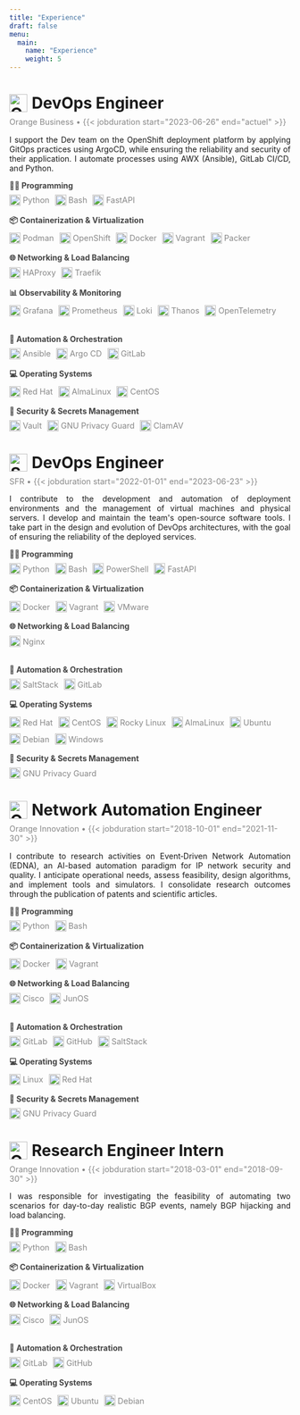 ```yaml
---
title: "Experience"
draft: false
menu:
  main:
    name: "Experience"
    weight: 5
---
```


<!-- ################################# ORANGE BUSINESS ################################# -->
<!-- Title -->
<h1 style="display: flex; align-items: center; margin-bottom: 1rem;">
  <img src="/icons/orange.svg" alt="Orange Business" width="32" height="32" style="margin-right: 8px;">
  DevOps Engineer
</h1>

<!-- Dates -->
<p style="color: #888; font-size: 0.9rem; margin-top: -0.5rem;">
  Orange Business • {{< jobduration start="2023-06-26" end="actuel" >}}
</p>

<!-- Description -->
<p style="display: flex; align-items: center; flex-wrap: wrap; text-align: justify;">
I support the Dev team on the OpenShift deployment platform by applying GitOps practices using ArgoCD, while ensuring the reliability and security of their application. I automate processes using AWX (Ansible), GitLab CI/CD, and Python.
</p>

<div style="display: flex; flex-wrap: wrap; gap: 2rem;">

  <!-- Column 1 -->
  <div style="flex: 1 1 300px;">
    <!-- Programmation -->
    <div style="margin-bottom: 0.5rem;">
      <strong style="color: #444;">👨‍💻 Programming</strong>
    </div>
    <div style="display: flex; flex-wrap: wrap; gap: 10px;">
      <span style="display: flex; align-items: center;"><img src="/icons/python.svg" alt="Python" width="20" height="20" style="margin-right: 4px;" title="Python"><span style="color: #888; font-size: 0.9rem;">Python</span></span>
      <span style="display: flex; align-items: center;"><img src="/icons/bash.svg" alt="Bash" width="20" height="20" style="margin-right: 4px;" title="Bash"><span style="color: #888; font-size: 0.9rem;">Bash</span></span>
      <span style="display: flex; align-items: center;"><img src="/icons/fastapi.svg" alt="FastAPI" width="20" height="20" style="margin-right: 4px;" title="FastAPI"><span style="color: #888; font-size: 0.9rem;">FastAPI</span></span>
    </div>
    <!-- Conteneurisation et virtualisation -->
    <div style="margin: 1rem 0 0.5rem 0;">
      <strong style="color: #444;">📦 Containerization & Virtualization</strong>
    </div>
    <div style="display: flex; flex-wrap: wrap; gap: 10px;">
      <span style="display: flex; align-items: center;"><img src="/icons/podman.svg" alt="Podman" width="20" height="20" style="margin-right: 4px;" title="Podman"><span style="color: #888; font-size: 0.9rem;">Podman</span></span>
      <span style="display: flex; align-items: center;"><img src="/icons/openshift.png" alt="GitLab" width="20" height="20" style="margin-right: 4px;" title="OpenShift"><span style="color: #888; font-size: 0.9rem;">OpenShift</span></span>
      <span style="display: flex; align-items: center;"><img src="/icons/docker.svg" alt="Docker" width="20" height="20" style="margin-right: 4px;" title="Docker"><span style="color: #888; font-size: 0.9rem;">Docker</span></span>
      <span style="display: flex; align-items: center;"><img src="/icons/vagrant.svg" alt="Vagrant" width="20" height="20" style="margin-right: 4px;" title="Vagrant"><span style="color: #888; font-size: 0.9rem;">Vagrant</span></span>
      <span style="display: flex; align-items: center;"><img src="/icons/packer.svg" alt="Packer" width="20" height="20" style="margin-right: 4px;" title="Packer"><span style="color: #888; font-size: 0.9rem;">Packer</span></span>
    </div>
    <!-- Protocoles et technologies réseau -->
    <div style="margin: 1rem 0 0.5rem 0;">
      <strong style="color: #444;">🌐 Networking & Load Balancing</strong>
    </div>
    <div style="display: flex; flex-wrap: wrap; gap: 10px;">
      <span style="display: flex; align-items: center;"><img src="/icons/haproxy.svg" alt="HAProxy" width="20" height="20" style="margin-right: 4px;" title="HAProxy"><span style="color: #888; font-size: 0.9rem;">HAProxy</span></span>
      <span style="display: flex; align-items: center;"><img src="/icons/traefik.svg" alt="Traefik" width="20" height="20" style="margin-right: 4px;" title="Traefik"><span style="color: #888; font-size: 0.9rem;">Traefik</span></span>
    </div>
    <!-- Observability & Monitoring -->
    <div style="margin: 1rem 0 0.5rem 0;">
      <strong style="color: #444;">📊 Observability & Monitoring</strong>
    </div>
    <div style="display: flex; flex-wrap: wrap; gap: 10px;">
      <span style="display: flex; align-items: center;"><img src="/icons/grafana.svg" alt="Grafana" width="20" height="20" style="margin-right: 4px;" title="Grafana"><span style="color: #888; font-size: 0.9rem;">Grafana</span></span>
      <span style="display: flex; align-items: center;"><img src="/icons/prometheus.svg" alt="Prometheus" width="20" height="20" style="margin-right: 4px;" title="Prometheus"><span style="color: #888; font-size: 0.9rem;">Prometheus</span></span>
      <span style="display: flex; align-items: center;"><img src="/icons/loki.png" alt="Loki" width="20" height="20" style="margin-right: 4px;" title="Loki"><span style="color: #888; font-size: 0.9rem;">Loki</span></span>
      <span style="display: flex; align-items: center;"><img src="/icons/thanos.png" alt="Thanos" width="20" height="20" style="margin-right: 4px;" title="Thanos"><span style="color: #888; font-size: 0.9rem;">Thanos</span></span>
      <span style="display: flex; align-items: center;"><img src="/icons/opentelemetry.svg" alt="OpenTelemetry" width="20" height="20" style="margin-right: 4px;" title="OpenTelemetry"><span style="color: #888; font-size: 0.9rem;">OpenTelemetry</span></span>
    </div>
  </div>

  <!-- Column 2 -->
  <div style="flex: 1 1 300px;">
    <!-- Automatisation & orchestration -->
    <div style="margin-bottom: 0.5rem;">
      <strong style="color: #444;">🤖 Automation & Orchestration</strong>
    </div>
    <div style="display: flex; flex-wrap: wrap; gap: 10px;">
      <span style="display: flex; align-items: center;"><img src="/icons/ansible.svg" alt="Ansible" width="20" height="20" style="margin-right: 4px;" title="Ansible"><span style="color: #888; font-size: 0.9rem;">Ansible</span></span>
      <span style="display: flex; align-items: center;"><img src="/icons/argocd.svg" alt="Argo CD" width="20" height="20" style="margin-right: 4px;" title="Argo CD"><span style="color: #888; font-size: 0.9rem;">Argo CD</span></span>
      <span style="display: flex; align-items: center;"><img src="/icons/gitlab.svg" alt="GitLab" width="20" height="20" style="margin-right: 4px;" title="GitLab"><span style="color: #888; font-size: 0.9rem;">GitLab</span></span>
    </div>
    <!-- Systèmes d'exploitation -->
    <div style="margin: 1rem 0 0.5rem 0;">
      <strong style="color: #444;">💻 Operating Systems</strong>
    </div>
    <div style="display: flex; flex-wrap: wrap; gap: 10px;">
      <span style="display: flex; align-items: center;"><img src="/icons/redhat.svg" alt="Red Hat" width="20" height="20" style="margin-right: 4px;" title="Red Hat"><span style="color: #888; font-size: 0.9rem;">Red Hat</span></span>
      <span style="display: flex; align-items: center;"><img src="/icons/almalinux.svg" alt="AlmaLinux" width="20" height="20" style="margin-right: 4px;" title="AlmaLinux"><span style="color: #888; font-size: 0.9rem;">AlmaLinux</span></span>
      <span style="display: flex; align-items: center;"><img src="/icons/centos.svg" alt="CentOS" width="20" height="20" style="margin-right: 4px;" title="CentOS"><span style="color: #888; font-size: 0.9rem;">CentOS</span></span>
    </div>
    <!-- Security & Secrets Management -->
    <div style="margin: 1rem 0 0.5rem 0;">
      <strong style="color: #444;">🔐 Security & Secrets Management</strong>
    </div>
    <div style="display: flex; flex-wrap: wrap; gap: 10px;">
      <span style="display: flex; align-items: center;"><img src="/icons/vault.svg" alt="Vault" width="20" height="20" style="margin-right: 4px;" title="Vault"><span style="color: #888; font-size: 0.9rem;">Vault</span></span>
      <span style="display: flex; align-items: center;"><img src="/icons/gpg.svg" alt="Linux" width="20" height="20" style="margin-right: 4px;" title="GNU Privacy Guard"><span style="color: #888; font-size: 0.9rem;">GNU Privacy Guard</span></span>
      <span style="display: flex; align-items: center;"><img src="/icons/clamav.png" alt="ClamAV" width="20" height="20" style="margin-right: 4px;" title="ClamAV"><span style="color: #888; font-size: 0.9rem;">ClamAV</span></span>
    </div>
  </div>
</div>


<!-- ################################# SFR ################################# -->
<!-- Title -->
<h1 style="display: flex; align-items: center; margin-bottom: 1rem;">
  <img src="/icons/sfr.svg" alt="SFR" width="32" height="32" style="margin-right: 8px;">
  DevOps Engineer
</h1>

<!-- Dates -->
<p style="color: #888; font-size: 0.9rem; margin-top: -0.5rem;">
  SFR • {{< jobduration start="2022-01-01" end="2023-06-23" >}}
</p>

<!-- Description -->
<p style="display: flex; align-items: center; flex-wrap: wrap; text-align: justify;">
I contribute to the development and automation of deployment environments and the management of virtual machines and physical servers. I develop and maintain the team's open-source software tools. I take part in the design and evolution of DevOps architectures, with the goal of ensuring the reliability of the deployed services.
</p>

<div style="display: flex; flex-wrap: wrap; gap: 2rem;">

  <!-- Column 1 -->
  <div style="flex: 1 1 300px;">
    <!-- Programmation -->
    <div style="margin-bottom: 0.5rem;">
      <strong style="color: #444;">👨‍💻 Programming</strong>
    </div>
    <div style="display: flex; flex-wrap: wrap; gap: 10px;">
      <span style="display: flex; align-items: center;"><img src="/icons/python.svg" alt="Python" width="20" height="20" style="margin-right: 4px;" title="Python"><span style="color: #888; font-size: 0.9rem;">Python</span></span>
      <span style="display: flex; align-items: center;"><img src="/icons/bash.svg" alt="Bash" width="20" height="20" style="margin-right: 4px;" title="Bash"><span style="color: #888; font-size: 0.9rem;">Bash</span></span>
      <span style="display: flex; align-items: center;"><img src="/icons/powershell.svg" alt="Bash" width="20" height="20" style="margin-right: 4px;" title="PowerShell"><span style="color: #888; font-size: 0.9rem;">PowerShell</span></span>
      <span style="display: flex; align-items: center;"><img src="/icons/fastapi.svg" alt="FastAPI" width="20" height="20" style="margin-right: 4px;" title="FastAPI"><span style="color: #888; font-size: 0.9rem;">FastAPI</span></span>
    </div>
    <!-- Conteneurisation et virtualisation -->
    <div style="margin: 1rem 0 0.5rem 0;">
      <strong style="color: #444;">📦 Containerization & Virtualization</strong>
    </div>
    <div style="display: flex; flex-wrap: wrap; gap: 10px;">
      <span style="display: flex; align-items: center;"><img src="/icons/docker.svg" alt="Docker" width="20" height="20" style="margin-right: 4px;" title="Docker"><span style="color: #888; font-size: 0.9rem;">Docker</span></span>
      <span style="display: flex; align-items: center;"><img src="/icons/vagrant.svg" alt="Vagrant" width="20" height="20" style="margin-right: 4px;" title="Vagrant"><span style="color: #888; font-size: 0.9rem;">Vagrant</span></span>
      <span style="display: flex; align-items: center;"><img src="/icons/vmware.svg" alt="VMware" width="20" height="20" style="margin-right: 4px;" title="VMware"><span style="color: #888; font-size: 0.9rem;">VMware</span></span>
    </div>
    <!-- Protocoles et technologies réseau -->
    <div style="margin: 1rem 0 0.5rem 0;">
      <strong style="color: #444;">🌐 Networking & Load Balancing</strong>
    </div>
    <div style="display: flex; flex-wrap: wrap; gap: 10px;">
      <span style="display: flex; align-items: center;"><img src="/icons/nginx.svg" alt="Vault" width="20" height="20" style="margin-right: 4px;" title="Nginx"><span style="color: #888; font-size: 0.9rem;">Nginx</span></span>
    </div>
  </div>

  <!-- Column 2 -->
  <div style="flex: 1 1 300px;">
    <!-- Automatisation & orchestration -->
    <div style="margin-bottom: 0.5rem;">
      <strong style="color: #444;">🤖 Automation & Orchestration</strong>
    </div>
    <div style="display: flex; flex-wrap: wrap; gap: 10px;">
      <span style="display: flex; align-items: center;"><img src="/icons/saltstack.svg" alt="Ansible" width="20" height="20" style="margin-right: 4px;" title="SaltStack"><span style="color: #888; font-size: 0.9rem;">SaltStack</span></span>
      <span style="display: flex; align-items: center;"><img src="/icons/gitlab.svg" alt="GitLab" width="20" height="20" style="margin-right: 4px;" title="GitLab"><span style="color: #888; font-size: 0.9rem;">GitLab</span></span>
    </div>
    <!-- Systèmes d'exploitation -->
    <div style="margin: 1rem 0 0.5rem 0;">
      <strong style="color: #444;">💻 Operating Systems</strong>
    </div>
    <div style="display: flex; flex-wrap: wrap; gap: 10px;">
      <span style="display: flex; align-items: center;"><img src="/icons/redhat.svg" alt="Red Hat" width="20" height="20" style="margin-right: 4px;" title="Red Hat"><span style="color: #888; font-size: 0.9rem;">Red Hat</span></span>
      <span style="display: flex; align-items: center;"><img src="/icons/centos.svg" alt="CentOS" width="20" height="20" style="margin-right: 4px;" title="CentOS"><span style="color: #888; font-size: 0.9rem;">CentOS</span></span>
      <span style="display: flex; align-items: center;"><img src="/icons/rockylinux.svg" alt="Rocky Linux" width="20" height="20" style="margin-right: 4px;" title="Rocky Minux"><span style="color: #888; font-size: 0.9rem;">Rocky Linux</span></span>
      <span style="display: flex; align-items: center;"><img src="/icons/almalinux.svg" alt="AlmaLinux" width="20" height="20" style="margin-right: 4px;" title="AlmaLinux"><span style="color: #888; font-size: 0.9rem;">AlmaLinux</span></span>
      <span style="display: flex; align-items: center;"><img src="/icons/ubuntu.svg" alt="Ubuntu" width="20" height="20" style="margin-right: 4px;" title="Ubuntu"><span style="color: #888; font-size: 0.9rem;">Ubuntu</span></span>
      <span style="display: flex; align-items: center;"><img src="/icons/debian.svg" alt="Debian" width="20" height="20" style="margin-right: 4px;" title="Debian"><span style="color: #888; font-size: 0.9rem;">Debian</span></span>
      <span style="display: flex; align-items: center;"><img src="/icons/windows.svg" alt="Windows" width="20" height="20" style="margin-right: 4px;" title="Windows"><span style="color: #888; font-size: 0.9rem;">Windows</span></span>
    </div>
    <!-- Security & Secrets Management -->
    <div style="margin: 1rem 0 0.5rem 0;">
      <strong style="color: #444;">🔐 Security & Secrets Management</strong>
    </div>
    <div style="display: flex; flex-wrap: wrap; gap: 10px;">
      <span style="display: flex; align-items: center;"><img src="/icons/gpg.svg" alt="Linux" width="20" height="20" style="margin-right: 4px;" title="GNU Privacy Guard"><span style="color: #888; font-size: 0.9rem;">GNU Privacy Guard</span></span>
    </div>
  </div>
</div>

<!-- ################################# ORANGE INNOVATION ################################# -->
<!-- Title -->
<h1 style="display: flex; align-items: center; margin-bottom: 1rem;">
  <img src="/icons/orange.svg" alt="Orange Innovation" width="32" height="32" style="margin-right: 8px;">
  Network Automation Engineer
</h1>

<!-- Dates -->
<p style="color: #888; font-size: 0.9rem; margin-top: -0.5rem;">
  Orange Innovation • {{< jobduration start="2018-10-01" end="2021-11-30" >}}
</p>

<!-- Description -->
<p style="display: flex; align-items: center; flex-wrap: wrap; text-align: justify;">
I contribute to research activities on Event‑Driven Network Automation (EDNA), an AI-based automation paradigm for IP network security and quality. I anticipate operational needs, assess feasibility, design algorithms, and implement tools and simulators. I consolidate research outcomes through the publication of patents and scientific articles.
</p>

<div style="display: flex; flex-wrap: wrap; gap: 2rem;">

  <!-- Column 1 -->
  <div style="flex: 1 1 300px;">
    <!-- Programmation -->
    <div style="margin-bottom: 0.5rem;">
      <strong style="color: #444;">👨‍💻 Programming</strong>
    </div>
    <div style="display: flex; flex-wrap: wrap; gap: 10px;">
      <span style="display: flex; align-items: center;"><img src="/icons/python.svg" alt="Python" width="20" height="20" style="margin-right: 4px;" title="Python"><span style="color: #888; font-size: 0.9rem;">Python</span></span>
      <span style="display: flex; align-items: center;"><img src="/icons/bash.svg" alt="Bash" width="20" height="20" style="margin-right: 4px;" title="Bash"><span style="color: #888; font-size: 0.9rem;">Bash</span></span>
    </div>
    <!-- Conteneurisation et virtualisation -->
    <div style="margin: 1rem 0 0.5rem 0;">
      <strong style="color: #444;">📦 Containerization & Virtualization</strong>
    </div>
    <div style="display: flex; flex-wrap: wrap; gap: 10px;">
      <span style="display: flex; align-items: center;"><img src="/icons/docker.svg" alt="Docker" width="20" height="20" style="margin-right: 4px;" title="Docker"><span style="color: #888; font-size: 0.9rem;">Docker</span></span>
      <span style="display: flex; align-items: center;"><img src="/icons/vagrant.svg" alt="Vagrant" width="20" height="20" style="margin-right: 4px;" title="Vagrant"><span style="color: #888; font-size: 0.9rem;">Vagrant</span></span>
    </div>
    <!-- Protocoles et technologies réseau -->
    <div style="margin: 1rem 0 0.5rem 0;">
      <strong style="color: #444;">🌐 Networking & Load Balancing</strong>
    </div>
    <div style="display: flex; flex-wrap: wrap; gap: 10px;">
      <span style="display: flex; align-items: center;"><img src="/icons/cisco.svg" alt="Cisco" width="20" height="20" style="margin-right: 4px;" title="Cisco"><span style="color: #888; font-size: 0.9rem;">Cisco</span></span>
      <span style="display: flex; align-items: center;"><img src="/icons/junos.png" alt="Traefik" width="20" height="20" style="margin-right: 4px;" title="JunOS"><span style="color: #888; font-size: 0.9rem;">JunOS</span></span>
    </div>
  </div>

  <!-- Column 2 -->
  <div style="flex: 1 1 300px;">
    <!-- Automatisation & orchestration -->
    <div style="margin-bottom: 0.5rem;">
      <strong style="color: #444;">🤖 Automation & Orchestration</strong>
    </div>
    <div style="display: flex; flex-wrap: wrap; gap: 10px;">
      <span style="display: flex; align-items: center;"><img src="/icons/gitlab.svg" alt="GitLab" width="20" height="20" style="margin-right: 4px;" title="GitLab"><span style="color: #888; font-size: 0.9rem;">GitLab</span></span>
      <span style="display: flex; align-items: center;"><img src="/icons/github.svg" alt="GitLab" width="20" height="20" style="margin-right: 4px;" title="GitHub"><span style="color: #888; font-size: 0.9rem;">GitHub</span></span>
      <span style="display: flex; align-items: center;"><img src="/icons/saltstack.svg" alt="Ansible" width="20" height="20" style="margin-right: 4px;" title="SaltStack"><span style="color: #888; font-size: 0.9rem;">SaltStack</span></span>
    </div>
    <!-- Systèmes d'exploitation -->
    <div style="margin: 1rem 0 0.5rem 0;">
      <strong style="color: #444;">💻 Operating Systems</strong>
    </div>
    <div style="display: flex; flex-wrap: wrap; gap: 10px;">
      <span style="display: flex; align-items: center;"><img src="/icons/linux.svg" alt="Linux" width="20" height="20" style="margin-right: 4px;" title="Linux"><span style="color: #888; font-size: 0.9rem;">Linux</span></span>
      <span style="display: flex; align-items: center;"><img src="/icons/redhat.svg" alt="Red Hat" width="20" height="20" style="margin-right: 4px;" title="Red Hat"><span style="color: #888; font-size: 0.9rem;">Red Hat</span></span>
    </div>
    <!-- Security & Secrets Management -->
    <div style="margin: 1rem 0 0.5rem 0;">
      <strong style="color: #444;">🔐 Security & Secrets Management</strong>
    </div>
    <div style="display: flex; flex-wrap: wrap; gap: 10px;">
      <span style="display: flex; align-items: center;"><img src="/icons/gpg.svg" alt="GNU Privacy Guard" width="20" height="20" style="margin-right: 4px;" title="GNU Privacy Guard"><span style="color: #888; font-size: 0.9rem;">GNU Privacy Guard</span></span>
    </div>
  </div>
</div>



<!-- ################################# STAGE ORANGE INNOVATION ################################# -->
<!-- Titre -->
<h1 style="display: flex; align-items: center; margin-bottom: 1rem;">
  <img src="/icons/orange.svg" alt="Orange Innovation" width="32" height="32" style="margin-right: 8px;">
  Research Engineer Intern
</h1>

<!-- Dates -->
<p style="color: #888; font-size: 0.9rem; margin-top: -0.5rem;">
  Orange Innovation • {{< jobduration start="2018-03-01" end="2018-09-30" >}}
</p>


<!-- Description -->
<p style="display: flex; align-items: center; flex-wrap: wrap; text-align: justify;">
I was responsible for investigating the feasibility of automating two scenarios for day-to-day realistic BGP events, namely BGP hijacking and load balancing.
</p>

<div style="display: flex; flex-wrap: wrap; gap: 2rem;">

  <!-- Column 1 -->
  <div style="flex: 1 1 300px;">
    <!-- Programmation -->
    <div style="margin-bottom: 0.5rem;">
      <strong style="color: #444;">👨‍💻 Programming</strong>
    </div>
    <div style="display: flex; flex-wrap: wrap; gap: 10px;">
      <span style="display: flex; align-items: center;"><img src="/icons/python.svg" alt="Python" width="20" height="20" style="margin-right: 4px;" title="Python"><span style="color: #888; font-size: 0.9rem;">Python</span></span>
      <span style="display: flex; align-items: center;"><img src="/icons/bash.svg" alt="Bash" width="20" height="20" style="margin-right: 4px;" title="Bash"><span style="color: #888; font-size: 0.9rem;">Bash</span></span>
    </div>
    <!-- Conteneurisation et virtualisation -->
    <div style="margin: 1rem 0 0.5rem 0;">
      <strong style="color: #444;">📦 Containerization & Virtualization</strong>
    </div>
    <div style="display: flex; flex-wrap: wrap; gap: 10px;">
      <span style="display: flex; align-items: center;"><img src="/icons/docker.svg" alt="Docker" width="20" height="20" style="margin-right: 4px;" title="Docker"><span style="color: #888; font-size: 0.9rem;">Docker</span></span>
      <span style="display: flex; align-items: center;"><img src="/icons/vagrant.svg" alt="Vagrant" width="20" height="20" style="margin-right: 4px;" title="Vagrant"><span style="color: #888; font-size: 0.9rem;">Vagrant</span></span>
      <span style="display: flex; align-items: center;"><img src="/icons/virtualbox.png" alt="VirtualBox" width="20" height="20" style="margin-right: 4px;" title="VirtualBox"><span style="color: #888; font-size: 0.9rem;">VirtualBox</span></span>
    </div>
    <!-- Protocoles et technologies réseau -->
    <div style="margin: 1rem 0 0.5rem 0;">
      <strong style="color: #444;">🌐 Networking & Load Balancing</strong>
    </div>
    <div style="display: flex; flex-wrap: wrap; gap: 10px;">
      <span style="display: flex; align-items: center;"><img src="/icons/cisco.svg" alt="Cisco" width="20" height="20" style="margin-right: 4px;" title="Cisco"><span style="color: #888; font-size: 0.9rem;">Cisco</span></span>
      <span style="display: flex; align-items: center;"><img src="/icons/junos.png" alt="Traefik" width="20" height="20" style="margin-right: 4px;" title="JunOS"><span style="color: #888; font-size: 0.9rem;">JunOS</span></span>
    </div>
  </div>

  <!-- Column 2 -->
  <div style="flex: 1 1 300px;">
    <!-- Automatisation & orchestration -->
    <div style="margin-bottom: 0.5rem;">
      <strong style="color: #444;">🤖 Automation & Orchestration</strong>
    </div>
    <div style="display: flex; flex-wrap: wrap; gap: 10px;">
      <span style="display: flex; align-items: center;"><img src="/icons/gitlab.svg" alt="GitLab" width="20" height="20" style="margin-right: 4px;" title="GitLab"><span style="color: #888; font-size: 0.9rem;">GitLab</span></span>
      <span style="display: flex; align-items: center;"><img src="/icons/github.svg" alt="GitLab" width="20" height="20" style="margin-right: 4px;" title="GitHub"><span style="color: #888; font-size: 0.9rem;">GitHub</span></span>
    </div>
    <!-- Systèmes d'exploitation -->
    <div style="margin: 1rem 0 0.5rem 0;">
      <strong style="color: #444;">💻 Operating Systems</strong>
    </div>
    <div style="display: flex; flex-wrap: wrap; gap: 10px;">
      <span style="display: flex; align-items: center;"><img src="/icons/centos.svg" alt="Red Hat" width="20" height="20" style="margin-right: 4px;" title="CentOS"><span style="color: #888; font-size: 0.9rem;">CentOS</span></span>
      <span style="display: flex; align-items: center;"><img src="/icons/ubuntu.svg" alt="Red Hat" width="20" height="20" style="margin-right: 4px;" title="Ubuntu"><span style="color: #888; font-size: 0.9rem;">Ubuntu</span></span>
      <span style="display: flex; align-items: center;"><img src="/icons/debian.svg" alt="Red Hat" width="20" height="20" style="margin-right: 4px;" title="Debian"><span style="color: #888; font-size: 0.9rem;">Debian</span></span>
    </div>
  </div>
</div>